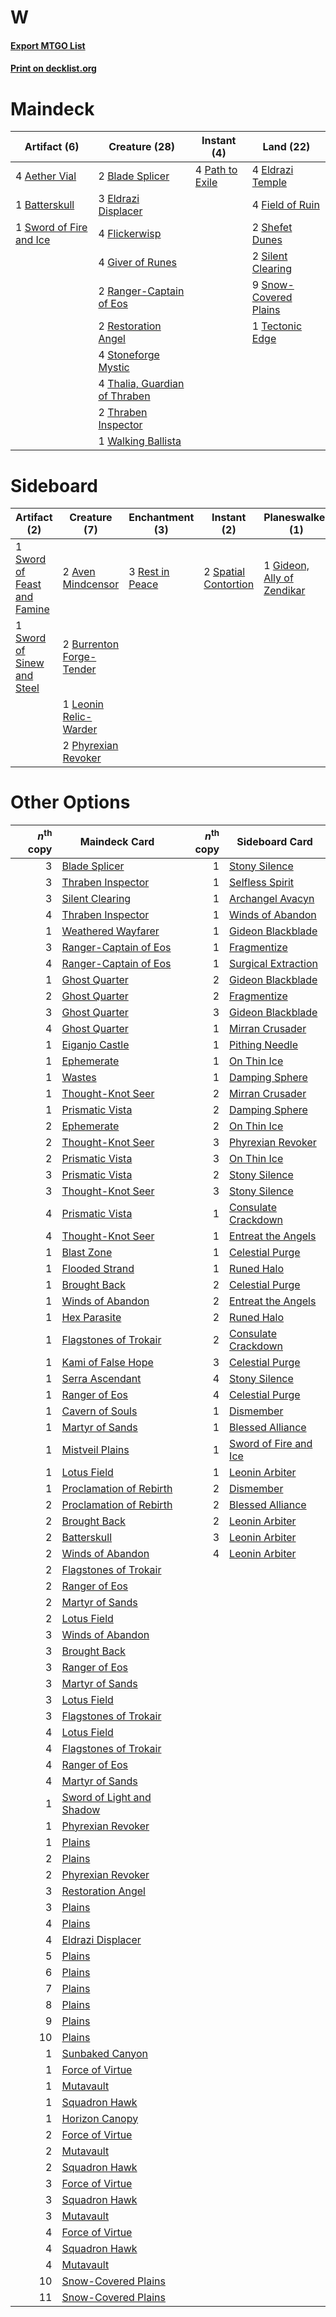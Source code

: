 # W

#### [Export MTGO List](../collection/W/W.txt)
#### [Print on decklist.org](http://decklist.org/?deckmain=4%09Aether%20Vial%0A1%09Batterskull%0A2%09Blade%20Splicer%0A3%09Eldrazi%20Displacer%0A4%09Eldrazi%20Temple%0A4%09Field%20of%20Ruin%0A4%09Flickerwisp%0A4%09Giver%20of%20Runes%0A4%09Path%20to%20Exile%0A2%09Ranger-Captain%20of%20Eos%0A2%09Restoration%20Angel%0A2%09Shefet%20Dunes%0A2%09Silent%20Clearing%0A9%09Snow-Covered%20Plains%0A4%09Stoneforge%20Mystic%0A1%09Sword%20of%20Fire%20and%20Ice%0A1%09Tectonic%20Edge%0A4%09Thalia,%20Guardian%20of%20Thraben%0A2%09Thraben%20Inspector%0A1%09Walking%20Ballista&deckside=2%09Aven%20Mindcensor%0A2%09Burrenton%20Forge-Tender%0A1%09Gideon,%20Ally%20of%20Zendikar%0A1%09Leonin%20Relic-Warder%0A2%09Phyrexian%20Revoker%0A3%09Rest%20in%20Peace%0A2%09Spatial%20Contortion%0A1%09Sword%20of%20Feast%20and%20Famine%0A1%09Sword%20of%20Sinew%20and%20Steel)
# Maindeck

|                                          Artifact (6)                                           |                                             Creature (28)                                              |                                       Instant (4)                                        |                                           Land (22)                                            |
|-------------------------------------------------------------------------------------------------|--------------------------------------------------------------------------------------------------------|------------------------------------------------------------------------------------------|------------------------------------------------------------------------------------------------|
|4 [Aether Vial](http://gatherer.wizards.com/Pages/Card/Details.aspx?multiverseid=48146)          |2 [Blade Splicer](http://gatherer.wizards.com/Pages/Card/Details.aspx?multiverseid=425828)              |4 [Path to Exile](http://gatherer.wizards.com/Pages/Card/Details.aspx?multiverseid=220511)|4 [Eldrazi Temple](http://gatherer.wizards.com/Pages/Card/Details.aspx?multiverseid=401710)     |
|1 [Batterskull](http://gatherer.wizards.com/Pages/Card/Details.aspx?multiverseid=233055)         |3 [Eldrazi Displacer](http://gatherer.wizards.com/Pages/Card/Details.aspx?multiverseid=407523)          |                                                                                          |4 [Field of Ruin](http://gatherer.wizards.com/Pages/Card/Details.aspx?multiverseid=435415)      |
|1 [Sword of Fire and Ice](http://gatherer.wizards.com/Pages/Card/Details.aspx?multiverseid=46429)|4 [Flickerwisp](http://gatherer.wizards.com/Pages/Card/Details.aspx?multiverseid=376338)                |                                                                                          |2 [Shefet Dunes](http://gatherer.wizards.com/Pages/Card/Details.aspx?multiverseid=430872)       |
|                                                                                                 |4 [Giver of Runes](http://gatherer.wizards.com/Pages/Card/Details.aspx?multiverseid=463962)             |                                                                                          |2 [Silent Clearing](http://gatherer.wizards.com/Pages/Card/Details.aspx?multiverseid=464195)    |
|                                                                                                 |2 [Ranger-Captain of Eos](http://gatherer.wizards.com/Pages/Card/Details.aspx?multiverseid=463970)      |                                                                                          |9 [Snow-Covered Plains](http://gatherer.wizards.com/Pages/Card/Details.aspx?multiverseid=121267)|
|                                                                                                 |2 [Restoration Angel](http://gatherer.wizards.com/Pages/Card/Details.aspx?multiverseid=240096)          |                                                                                          |1 [Tectonic Edge](http://gatherer.wizards.com/Pages/Card/Details.aspx?multiverseid=389711)      |
|                                                                                                 |4 [Stoneforge Mystic](http://gatherer.wizards.com/Pages/Card/Details.aspx?multiverseid=198383)          |                                                                                          |                                                                                                |
|                                                                                                 |4 [Thalia, Guardian of Thraben](http://gatherer.wizards.com/Pages/Card/Details.aspx?multiverseid=442025)|                                                                                          |                                                                                                |
|                                                                                                 |2 [Thraben Inspector](http://gatherer.wizards.com/Pages/Card/Details.aspx?multiverseid=409784)          |                                                                                          |                                                                                                |
|                                                                                                 |1 [Walking Ballista](http://gatherer.wizards.com/Pages/Card/Details.aspx?multiverseid=423848)           |                                                                                          |                                                                                                |


# Sideboard

|                                             Artifact (2)                                             |                                           Creature (7)                                            |                                     Enchantment (3)                                      |                                          Instant (2)                                          |                                          Planeswalker (1)                                           |
|------------------------------------------------------------------------------------------------------|---------------------------------------------------------------------------------------------------|------------------------------------------------------------------------------------------|-----------------------------------------------------------------------------------------------|-----------------------------------------------------------------------------------------------------|
|1 [Sword of Feast and Famine](http://gatherer.wizards.com/Pages/Card/Details.aspx?multiverseid=214070)|2 [Aven Mindcensor](http://gatherer.wizards.com/Pages/Card/Details.aspx?multiverseid=426707)       |3 [Rest in Peace](http://gatherer.wizards.com/Pages/Card/Details.aspx?multiverseid=442021)|2 [Spatial Contortion](http://gatherer.wizards.com/Pages/Card/Details.aspx?multiverseid=407518)|1 [Gideon, Ally of Zendikar](http://gatherer.wizards.com/Pages/Card/Details.aspx?multiverseid=401897)|
|1 [Sword of Sinew and Steel](http://gatherer.wizards.com/Pages/Card/Details.aspx?multiverseid=464177) |2 [Burrenton Forge-Tender](http://gatherer.wizards.com/Pages/Card/Details.aspx?multiverseid=438580)|                                                                                          |                                                                                               |                                                                                                     |
|                                                                                                      |1 [Leonin Relic-Warder](http://gatherer.wizards.com/Pages/Card/Details.aspx?multiverseid=432997)   |                                                                                          |                                                                                               |                                                                                                     |
|                                                                                                      |2 [Phyrexian Revoker](http://gatherer.wizards.com/Pages/Card/Details.aspx?multiverseid=383343)     |                                                                                          |                                                                                               |                                                                                                     |


# Other Options

|*n*<sup>th</sup> copy|                                           Maindeck Card                                           |*n*<sup>th</sup> copy|                                        Sideboard Card                                         |
|--------------------:|---------------------------------------------------------------------------------------------------|--------------------:|-----------------------------------------------------------------------------------------------|
|                    3|[Blade Splicer](http://gatherer.wizards.com/Pages/Card/Details.aspx?multiverseid=425828)           |                    1|[Stony Silence](http://gatherer.wizards.com/Pages/Card/Details.aspx?multiverseid=247425)       |
|                    3|[Thraben Inspector](http://gatherer.wizards.com/Pages/Card/Details.aspx?multiverseid=409784)       |                    1|[Selfless Spirit](http://gatherer.wizards.com/Pages/Card/Details.aspx?multiverseid=414332)     |
|                    3|[Silent Clearing](http://gatherer.wizards.com/Pages/Card/Details.aspx?multiverseid=464195)         |                    1|[Archangel Avacyn](http://gatherer.wizards.com/Pages/Card/Details.aspx?multiverseid=409741)    |
|                    4|[Thraben Inspector](http://gatherer.wizards.com/Pages/Card/Details.aspx?multiverseid=409784)       |                    1|[Winds of Abandon](http://gatherer.wizards.com/Pages/Card/Details.aspx?multiverseid=463986)    |
|                    1|[Weathered Wayfarer](http://gatherer.wizards.com/Pages/Card/Details.aspx?multiverseid=83311)       |                    1|[Gideon Blackblade](http://gatherer.wizards.com/Pages/Card/Details.aspx?multiverseid=463943)   |
|                    3|[Ranger-Captain of Eos](http://gatherer.wizards.com/Pages/Card/Details.aspx?multiverseid=463970)   |                    1|[Fragmentize](http://gatherer.wizards.com/Pages/Card/Details.aspx?multiverseid=417587)         |
|                    4|[Ranger-Captain of Eos](http://gatherer.wizards.com/Pages/Card/Details.aspx?multiverseid=463970)   |                    1|[Surgical Extraction](http://gatherer.wizards.com/Pages/Card/Details.aspx?multiverseid=397706) |
|                    1|[Ghost Quarter](http://gatherer.wizards.com/Pages/Card/Details.aspx?multiverseid=389534)           |                    2|[Gideon Blackblade](http://gatherer.wizards.com/Pages/Card/Details.aspx?multiverseid=463943)   |
|                    2|[Ghost Quarter](http://gatherer.wizards.com/Pages/Card/Details.aspx?multiverseid=389534)           |                    2|[Fragmentize](http://gatherer.wizards.com/Pages/Card/Details.aspx?multiverseid=417587)         |
|                    3|[Ghost Quarter](http://gatherer.wizards.com/Pages/Card/Details.aspx?multiverseid=389534)           |                    3|[Gideon Blackblade](http://gatherer.wizards.com/Pages/Card/Details.aspx?multiverseid=463943)   |
|                    4|[Ghost Quarter](http://gatherer.wizards.com/Pages/Card/Details.aspx?multiverseid=389534)           |                    1|[Mirran Crusader](http://gatherer.wizards.com/Pages/Card/Details.aspx?multiverseid=213802)     |
|                    1|[Eiganjo Castle](http://gatherer.wizards.com/Pages/Card/Details.aspx?multiverseid=79205)           |                    1|[Pithing Needle](http://gatherer.wizards.com/Pages/Card/Details.aspx?multiverseid=129526)      |
|                    1|[Ephemerate](http://gatherer.wizards.com/Pages/Card/Details.aspx?multiverseid=463956)              |                    1|[On Thin Ice](http://gatherer.wizards.com/Pages/Card/Details.aspx?multiverseid=463969)         |
|                    1|[Wastes](http://gatherer.wizards.com/Pages/Card/Details.aspx?multiverseid=407694)                  |                    1|[Damping Sphere](http://gatherer.wizards.com/Pages/Card/Details.aspx?multiverseid=443101)      |
|                    1|[Thought-Knot Seer](http://gatherer.wizards.com/Pages/Card/Details.aspx?multiverseid=407519)       |                    2|[Mirran Crusader](http://gatherer.wizards.com/Pages/Card/Details.aspx?multiverseid=213802)     |
|                    1|[Prismatic Vista](http://gatherer.wizards.com/Pages/Card/Details.aspx?multiverseid=464193)         |                    2|[Damping Sphere](http://gatherer.wizards.com/Pages/Card/Details.aspx?multiverseid=443101)      |
|                    2|[Ephemerate](http://gatherer.wizards.com/Pages/Card/Details.aspx?multiverseid=463956)              |                    2|[On Thin Ice](http://gatherer.wizards.com/Pages/Card/Details.aspx?multiverseid=463969)         |
|                    2|[Thought-Knot Seer](http://gatherer.wizards.com/Pages/Card/Details.aspx?multiverseid=407519)       |                    3|[Phyrexian Revoker](http://gatherer.wizards.com/Pages/Card/Details.aspx?multiverseid=383343)   |
|                    2|[Prismatic Vista](http://gatherer.wizards.com/Pages/Card/Details.aspx?multiverseid=464193)         |                    3|[On Thin Ice](http://gatherer.wizards.com/Pages/Card/Details.aspx?multiverseid=463969)         |
|                    3|[Prismatic Vista](http://gatherer.wizards.com/Pages/Card/Details.aspx?multiverseid=464193)         |                    2|[Stony Silence](http://gatherer.wizards.com/Pages/Card/Details.aspx?multiverseid=247425)       |
|                    3|[Thought-Knot Seer](http://gatherer.wizards.com/Pages/Card/Details.aspx?multiverseid=407519)       |                    3|[Stony Silence](http://gatherer.wizards.com/Pages/Card/Details.aspx?multiverseid=247425)       |
|                    4|[Prismatic Vista](http://gatherer.wizards.com/Pages/Card/Details.aspx?multiverseid=464193)         |                    1|[Consulate Crackdown](http://gatherer.wizards.com/Pages/Card/Details.aspx?multiverseid=423678) |
|                    4|[Thought-Knot Seer](http://gatherer.wizards.com/Pages/Card/Details.aspx?multiverseid=407519)       |                    1|[Entreat the Angels](http://gatherer.wizards.com/Pages/Card/Details.aspx?multiverseid=247426)  |
|                    1|[Blast Zone](http://gatherer.wizards.com/Pages/Card/Details.aspx?multiverseid=461171)              |                    1|[Celestial Purge](http://gatherer.wizards.com/Pages/Card/Details.aspx?multiverseid=183055)     |
|                    1|[Flooded Strand](http://gatherer.wizards.com/Pages/Card/Details.aspx?multiverseid=405098)          |                    1|[Runed Halo](http://gatherer.wizards.com/Pages/Card/Details.aspx?multiverseid=154005)          |
|                    1|[Brought Back](http://gatherer.wizards.com/Pages/Card/Details.aspx?multiverseid=466763)            |                    2|[Celestial Purge](http://gatherer.wizards.com/Pages/Card/Details.aspx?multiverseid=183055)     |
|                    1|[Winds of Abandon](http://gatherer.wizards.com/Pages/Card/Details.aspx?multiverseid=463986)        |                    2|[Entreat the Angels](http://gatherer.wizards.com/Pages/Card/Details.aspx?multiverseid=247426)  |
|                    1|[Hex Parasite](http://gatherer.wizards.com/Pages/Card/Details.aspx?multiverseid=218008)            |                    2|[Runed Halo](http://gatherer.wizards.com/Pages/Card/Details.aspx?multiverseid=154005)          |
|                    1|[Flagstones of Trokair](http://gatherer.wizards.com/Pages/Card/Details.aspx?multiverseid=116733)   |                    2|[Consulate Crackdown](http://gatherer.wizards.com/Pages/Card/Details.aspx?multiverseid=423678) |
|                    1|[Kami of False Hope](http://gatherer.wizards.com/Pages/Card/Details.aspx?multiverseid=74097)       |                    3|[Celestial Purge](http://gatherer.wizards.com/Pages/Card/Details.aspx?multiverseid=183055)     |
|                    1|[Serra Ascendant](http://gatherer.wizards.com/Pages/Card/Details.aspx?multiverseid=438597)         |                    4|[Stony Silence](http://gatherer.wizards.com/Pages/Card/Details.aspx?multiverseid=247425)       |
|                    1|[Ranger of Eos](http://gatherer.wizards.com/Pages/Card/Details.aspx?multiverseid=174823)           |                    4|[Celestial Purge](http://gatherer.wizards.com/Pages/Card/Details.aspx?multiverseid=183055)     |
|                    1|[Cavern of Souls](http://gatherer.wizards.com/Pages/Card/Details.aspx?multiverseid=278058)         |                    1|[Dismember](http://gatherer.wizards.com/Pages/Card/Details.aspx?multiverseid=382182)           |
|                    1|[Martyr of Sands](http://gatherer.wizards.com/Pages/Card/Details.aspx?multiverseid=121263)         |                    1|[Blessed Alliance](http://gatherer.wizards.com/Pages/Card/Details.aspx?multiverseid=414302)    |
|                    1|[Mistveil Plains](http://gatherer.wizards.com/Pages/Card/Details.aspx?multiverseid=142014)         |                    1|[Sword of Fire and Ice](http://gatherer.wizards.com/Pages/Card/Details.aspx?multiverseid=46429)|
|                    1|[Lotus Field](http://gatherer.wizards.com/Pages/Card/Details.aspx?multiverseid=467003)             |                    1|[Leonin Arbiter](http://gatherer.wizards.com/Pages/Card/Details.aspx?multiverseid=432996)      |
|                    1|[Proclamation of Rebirth](http://gatherer.wizards.com/Pages/Card/Details.aspx?multiverseid=107341) |                    2|[Dismember](http://gatherer.wizards.com/Pages/Card/Details.aspx?multiverseid=382182)           |
|                    2|[Proclamation of Rebirth](http://gatherer.wizards.com/Pages/Card/Details.aspx?multiverseid=107341) |                    2|[Blessed Alliance](http://gatherer.wizards.com/Pages/Card/Details.aspx?multiverseid=414302)    |
|                    2|[Brought Back](http://gatherer.wizards.com/Pages/Card/Details.aspx?multiverseid=466763)            |                    2|[Leonin Arbiter](http://gatherer.wizards.com/Pages/Card/Details.aspx?multiverseid=432996)      |
|                    2|[Batterskull](http://gatherer.wizards.com/Pages/Card/Details.aspx?multiverseid=233055)             |                    3|[Leonin Arbiter](http://gatherer.wizards.com/Pages/Card/Details.aspx?multiverseid=432996)      |
|                    2|[Winds of Abandon](http://gatherer.wizards.com/Pages/Card/Details.aspx?multiverseid=463986)        |                    4|[Leonin Arbiter](http://gatherer.wizards.com/Pages/Card/Details.aspx?multiverseid=432996)      |
|                    2|[Flagstones of Trokair](http://gatherer.wizards.com/Pages/Card/Details.aspx?multiverseid=116733)   |                     |                                                                                               |
|                    2|[Ranger of Eos](http://gatherer.wizards.com/Pages/Card/Details.aspx?multiverseid=174823)           |                     |                                                                                               |
|                    2|[Martyr of Sands](http://gatherer.wizards.com/Pages/Card/Details.aspx?multiverseid=121263)         |                     |                                                                                               |
|                    2|[Lotus Field](http://gatherer.wizards.com/Pages/Card/Details.aspx?multiverseid=467003)             |                     |                                                                                               |
|                    3|[Winds of Abandon](http://gatherer.wizards.com/Pages/Card/Details.aspx?multiverseid=463986)        |                     |                                                                                               |
|                    3|[Brought Back](http://gatherer.wizards.com/Pages/Card/Details.aspx?multiverseid=466763)            |                     |                                                                                               |
|                    3|[Ranger of Eos](http://gatherer.wizards.com/Pages/Card/Details.aspx?multiverseid=174823)           |                     |                                                                                               |
|                    3|[Martyr of Sands](http://gatherer.wizards.com/Pages/Card/Details.aspx?multiverseid=121263)         |                     |                                                                                               |
|                    3|[Lotus Field](http://gatherer.wizards.com/Pages/Card/Details.aspx?multiverseid=467003)             |                     |                                                                                               |
|                    3|[Flagstones of Trokair](http://gatherer.wizards.com/Pages/Card/Details.aspx?multiverseid=116733)   |                     |                                                                                               |
|                    4|[Lotus Field](http://gatherer.wizards.com/Pages/Card/Details.aspx?multiverseid=467003)             |                     |                                                                                               |
|                    4|[Flagstones of Trokair](http://gatherer.wizards.com/Pages/Card/Details.aspx?multiverseid=116733)   |                     |                                                                                               |
|                    4|[Ranger of Eos](http://gatherer.wizards.com/Pages/Card/Details.aspx?multiverseid=174823)           |                     |                                                                                               |
|                    4|[Martyr of Sands](http://gatherer.wizards.com/Pages/Card/Details.aspx?multiverseid=121263)         |                     |                                                                                               |
|                    1|[Sword of Light and Shadow](http://gatherer.wizards.com/Pages/Card/Details.aspx?multiverseid=47453)|                     |                                                                                               |
|                    1|[Phyrexian Revoker](http://gatherer.wizards.com/Pages/Card/Details.aspx?multiverseid=383343)       |                     |                                                                                               |
|                    1|[Plains](http://gatherer.wizards.com/Pages/Card/Details.aspx?multiverseid=439856)                  |                     |                                                                                               |
|                    2|[Plains](http://gatherer.wizards.com/Pages/Card/Details.aspx?multiverseid=439856)                  |                     |                                                                                               |
|                    2|[Phyrexian Revoker](http://gatherer.wizards.com/Pages/Card/Details.aspx?multiverseid=383343)       |                     |                                                                                               |
|                    3|[Restoration Angel](http://gatherer.wizards.com/Pages/Card/Details.aspx?multiverseid=240096)       |                     |                                                                                               |
|                    3|[Plains](http://gatherer.wizards.com/Pages/Card/Details.aspx?multiverseid=439856)                  |                     |                                                                                               |
|                    4|[Plains](http://gatherer.wizards.com/Pages/Card/Details.aspx?multiverseid=439856)                  |                     |                                                                                               |
|                    4|[Eldrazi Displacer](http://gatherer.wizards.com/Pages/Card/Details.aspx?multiverseid=407523)       |                     |                                                                                               |
|                    5|[Plains](http://gatherer.wizards.com/Pages/Card/Details.aspx?multiverseid=439856)                  |                     |                                                                                               |
|                    6|[Plains](http://gatherer.wizards.com/Pages/Card/Details.aspx?multiverseid=439856)                  |                     |                                                                                               |
|                    7|[Plains](http://gatherer.wizards.com/Pages/Card/Details.aspx?multiverseid=439856)                  |                     |                                                                                               |
|                    8|[Plains](http://gatherer.wizards.com/Pages/Card/Details.aspx?multiverseid=439856)                  |                     |                                                                                               |
|                    9|[Plains](http://gatherer.wizards.com/Pages/Card/Details.aspx?multiverseid=439856)                  |                     |                                                                                               |
|                   10|[Plains](http://gatherer.wizards.com/Pages/Card/Details.aspx?multiverseid=439856)                  |                     |                                                                                               |
|                    1|[Sunbaked Canyon](http://gatherer.wizards.com/Pages/Card/Details.aspx?multiverseid=464196)         |                     |                                                                                               |
|                    1|[Force of Virtue](http://gatherer.wizards.com/Pages/Card/Details.aspx?multiverseid=463959)         |                     |                                                                                               |
|                    1|[Mutavault](http://gatherer.wizards.com/Pages/Card/Details.aspx?multiverseid=370733)               |                     |                                                                                               |
|                    1|[Squadron Hawk](http://gatherer.wizards.com/Pages/Card/Details.aspx?multiverseid=442023)           |                     |                                                                                               |
|                    1|[Horizon Canopy](http://gatherer.wizards.com/Pages/Card/Details.aspx?multiverseid=409571)          |                     |                                                                                               |
|                    2|[Force of Virtue](http://gatherer.wizards.com/Pages/Card/Details.aspx?multiverseid=463959)         |                     |                                                                                               |
|                    2|[Mutavault](http://gatherer.wizards.com/Pages/Card/Details.aspx?multiverseid=370733)               |                     |                                                                                               |
|                    2|[Squadron Hawk](http://gatherer.wizards.com/Pages/Card/Details.aspx?multiverseid=442023)           |                     |                                                                                               |
|                    3|[Force of Virtue](http://gatherer.wizards.com/Pages/Card/Details.aspx?multiverseid=463959)         |                     |                                                                                               |
|                    3|[Squadron Hawk](http://gatherer.wizards.com/Pages/Card/Details.aspx?multiverseid=442023)           |                     |                                                                                               |
|                    3|[Mutavault](http://gatherer.wizards.com/Pages/Card/Details.aspx?multiverseid=370733)               |                     |                                                                                               |
|                    4|[Force of Virtue](http://gatherer.wizards.com/Pages/Card/Details.aspx?multiverseid=463959)         |                     |                                                                                               |
|                    4|[Squadron Hawk](http://gatherer.wizards.com/Pages/Card/Details.aspx?multiverseid=442023)           |                     |                                                                                               |
|                    4|[Mutavault](http://gatherer.wizards.com/Pages/Card/Details.aspx?multiverseid=370733)               |                     |                                                                                               |
|                   10|[Snow-Covered Plains](http://gatherer.wizards.com/Pages/Card/Details.aspx?multiverseid=121267)     |                     |                                                                                               |
|                   11|[Snow-Covered Plains](http://gatherer.wizards.com/Pages/Card/Details.aspx?multiverseid=121267)     |                     |                                                                                               |

